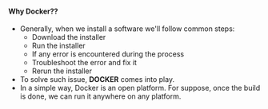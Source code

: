  #### Why Docker?? 
 - Generally, when we install a software we'll follow common steps: 
    - Download the installer
    - Run the installer
    - If any error is encountered during the process
    - Troubleshoot the error and fix it
    - Rerun the installer
- To solve such issue, **DOCKER** comes into play.
- In a simple way, Docker is an open platform. For suppose, once the build is done, we can run it anywhere on any platform.